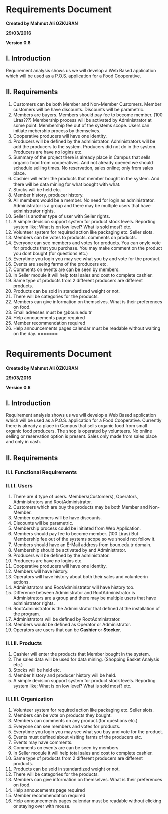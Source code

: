 # Requirements Document

**Created by Mahmut Ali ÖZKURAN**

**29/03/2016**

**Version 0.6**

## I. Introduction

Requirement analysis shows us we will develop a Web Based application which will be used as a P.O.S. application for a Food Cooperative. 

## II. Requirements

1. Customers can be both Member and Non-Member Customers. Member customers will be have discounts. Discounts will be parametric.
2. Members are buyers. Members should pay fee to become member. (100 Liras???) Membership process will be activated by Administrator at some point. Membership fee out of the systems scope. Users can initiate mebership process by themselves.
3. Cooperative producers will have one identity.
4. Producers will be defined by the administrator. Administrators will be add the producers to the system. Producers did not do in the system. Producers are have no logins etc. 
5. Summary of the project there is already place in Campus that sells organic food from cooperatives. And not already opened we should schedule selling times. No reservation, sales online; only from sales place. 
6. Cashier will enter the products that member bought in the system. And there will be data mining for what bought with what. 
7. Stocks will be held etc.
8. Member history, producer history.
9. All members would be a member. No need for login as administrator. Administrator is a group and there may be multiple users that have administrator rights.
10. Seller is another type of user with Seller rights.
11. A simple decision support system for product stock levels. Reporting system like; What is on low level? What is sold most? etc.
12. Volunteer system for required action like packaging etc. Seller slots.
13. Members can be votes to products. comments on products.
14. Everyone can see members and votes for products. You can onyle vote for products that you purchase. You may make comment on the product you dont bought (for questions etc.)
15. Everytime you login you may see what you by and vote for the product.
16. Events are seeing farms of the producers etc.
17. Comments on events are can be seen by members.
18. In Seller module it will help total sales and cost to complete cashier.
19. Same type of products from 2 different producers are different products.
20. Products can be sold in standardized weight or not.
21. There will be categories for the products.
22. Members can give information on themselves. What is their preferences on food.
23. Email adresses must be @boun.edu.tr
24. Help annoucements page required
25. Member recommendation required
26. Help announcements pages calendar must be readable without waiting on the day.
=======
# Requirements Document

**Created by Mahmut Ali ÖZKURAN**

**29/03/2016**

**Version 0.6**

## I. Introduction

Requirement analysis shows us we will develop a Web Based application which will be used as a P.O.S. application for a Food Cooperative. Currently there is already a place in Campus that sells organic food from small organic food producers. The shop is operated by volunteers. No online selling or reservation option is present. Sales only made from sales place and only in cash.

## II. Requirements

### II.I. Functional Requirements

### II.I.I. Users

1. There are 4 type of users. Members(Customers), Operators, Administrators and RootAdministrator.
2. Customers which are buy the products may be both Member and Non-Member. 
3. Member customers will be have discounts. 
4. Discounts will be parametric.
5. Membership process could be initiated from Web Application.
6. Members should pay fee to become member. (100 Liras) But Membership fee out of the systems scope so we should not follow it.
7. Members should have an E-Mail address from boun.edu.tr domain.
8. Membership should be activated by and Administrator.
9. Producers will be defined by the administrator.
10. Producers are have no logins etc.
11. Cooperative producers will have one identity.
12. Members will have history.
13. Operators will have history about both their sales and volunteerin actions.
14. Administrators and RootAdministrator will have history too.
15. Difference between Administrator and RootAdministrator is Administrators are a group and there may be multiple users that have administrator rights. 
16. RootAdministrator is the Administrator that defined at the installation of the program.
17. Administrators will be defined by RootAdministrator.
18. Members would be defined as Operator or Administrator.
19. Operators are users that can be **Cashier** or **Stocker**. 

### II.I.II. Products

1. Cashier will enter the products that Member bought in the system. 
2. The sales data will be used for data mining. (Shopping Basket Analysis etc.) 
3. Stocks will be held etc.
4. Member history and producer history will be held.
5. A simple decision support system for product stock levels. Reporting system like; What is on low level? What is sold most? etc.


### II.I.III. Organization

1. Volunteer system for required action like packaging etc. Seller slots.
2. Members can be vote on products they bought. 
3. Members can comments on any product.(for questions etc.)
4. Everyone can see members and votes for products. 
5. Everytime you login you may see what you buy and vote for the product.
6. Events must defined about visiting farms of the producers etc.
7. Events may have comments.
8. Comments on events are can be seen by members.
9. In Seller module it will help total sales and cost to complete cashier.
10. Same type of products from 2 different producers are different products.
11. Products can be sold in standardized weight or not.
12. There will be categories for the products.
13. Members can give information on themselves. What is their preferences on food.
14. Help annoucements page required
15. Member recommendation required
16. Help announcements pages calendar must be readable without clicking or staying over with mouse.
